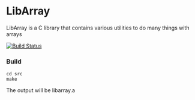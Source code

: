 # LibArray
LibArray is a C library that contains various utilities to do many things with arrays

[![Build Status](https://drone.io/github.com/KINGbabasula/libarray/status.png)](https://drone.io/github.com/KINGbabasula/libarray/latest)

### Build
    cd src
    make

The output will be libarray.a
